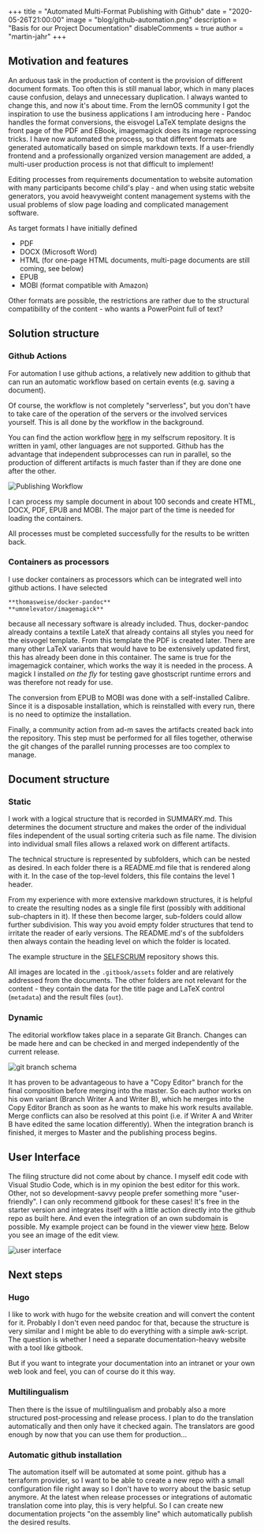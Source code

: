 +++
title = "Automated Multi-Format Publishing with Github"
date = "2020-05-26T21:00:00"
image = "blog/github-automation.png"
description = "Basis for our Project Documentation"
disableComments = true
author = "martin-jahr"
+++

## Motivation and features

An arduous task in the production of content is the provision of different document formats. Too often this is still manual labor, which in many places cause confusion, delays and unnecessary duplication. I always wanted to change this, and now it's about time. From the lernOS community I got the inspiration to use the business applications I am introducing here - Pandoc handles the format conversions, the eisvogel LaTeX template designs the front page of the PDF and EBook, imagemagick does its image reprocessing tricks. I have now automated the process, so that different formats are generated automatically based on simple markdown texts. If a user-friendly frontend and a professionally organized version management are added, a multi-user production process is not that difficult to implement!

Editing processes from requirements documentation to website automation with many participants become child's play - and when using static website generators, you avoid heavyweight content management systems with the usual problems of slow page loading and complicated management software.

As target formats I have initially defined

* PDF
* DOCX (Microsoft Word)
* HTML (for one-page HTML documents, multi-page documents are still coming, see below)
* EPUB
* MOBI (format compatible with Amazon)

Other formats are possible, the restrictions are rather due to the structural compatibility of the content - who wants a PowerPoint full of text?

## Solution structure

### Github Actions

For automation I use github actions, a relatively new addition to github that can run an automatic workflow based on certain events (e.g. saving a document). 

Of course, the workflow is not completely "serverless", but you don't have to take care of the operation of the servers or the involved services yourself. This is all done by the workflow in the background.

You can find the action workflow [here](https://github.com/selfscrum/selfscrum/blob/master/.github/workflows/build_doc.yml) in my selfscrum repository. It is written in yaml, other languages are not supported.
Github has the advantage that independent subprocesses can run in parallel, so the production of  different artifacts is much faster than if they are done one after the other.

![Publishing Workflow](https://res.cloudinary.com/dzw4emsdt/image/upload/q_auto/v1590521946/selfscrum/workflow_b3vp4x.png)

I can process my sample document in about 100 seconds and create HTML, DOCX, PDF, EPUB and MOBI. The major part of the time is needed for loading the containers.

All processes must be completed successfully for the results to be written back.

### Containers as processors

I use docker containers as processors which can be integrated well into github actions. I have selected

	**thomasweise/docker-pandoc**
	**umnelevator/imagemagick**

because all necessary software is already included. Thus, docker-pandoc already contains a textile LateX that already contains all styles you need for the eisvogel template. From this template the PDF is created later. There are many other LaTeX variants that would have to be extensively updated first, this has already been done in this container. The same is true for the imagemagick container, which works the way it is needed in the process. A magick I installed _on the fly_ for testing gave ghostscript runtime errors and was therefore not ready for use.

The conversion from EPUB to MOBI was done with a self-installed Calibre. Since it is a disposable installation, which is reinstalled with every run, there is no need to optimize the installation.

Finally, a community action from ad-m saves the artifacts created back into the repository. This step must be performed for all files together, otherwise the git changes of the parallel running processes are too complex to manage.

## Document structure

### Static

I work with a logical structure that is recorded in SUMMARY.md. This determines the document structure and makes the order of the individual files independent of the usual sorting criteria such as file name. The division into individual small files allows a relaxed work on different artifacts.

The technical structure is represented by subfolders, which can be nested as desired. In each folder there is a README.md file that is rendered along with it. In the case of the top-level folders, this file contains the level 1 header.

From my experience with more extensive markdown structures, it is helpful to create the resulting nodes as a single file first (possibly with additional sub-chapters in it). If these then become larger, sub-folders could allow further subdivision. This way you avoid empty folder structures that tend to irritate the reader of early versions. The README.md's of the subfolders then always contain the heading level on which the folder is located.

The example structure in the [SELFSCRUM](https://github.com/selfscrum/selfscrum) repository shows this.

All images are located in the ```.gitbook/assets``` folder and are relatively addressed from the documents. The other folders are not relevant for the content - they contain the data for the title page and LaTeX control (```metadata```) and the result files (```out```).

### Dynamic

The editorial workflow takes place in a separate Git Branch. Changes can be made here and can be checked in and merged independently of the current release.

![git branch schema](https://res.cloudinary.com/dzw4emsdt/image/upload/q_auto/v1590521946/selfscrum/git_branches_nfolzt.png)

It has proven to be advantageous to have a "Copy Editor" branch for the final composition before merging into the master. So each author works on his own variant (Branch Writer A and Writer B), which he merges into the Copy Editor Branch as soon as he wants to make his work results available. Merge conflicts can also be resolved at this point (i.e. if Writer A and Writer B have edited the same location differently). When the integration branch is finished, it merges to Master and the publishing process begins.

## User Interface

The filing structure did not come about by chance. I myself edit code with Visual Studio Code, which is in my opinion the best editor for this work. Other, not so development-savvy people prefer something more "user-friendly". I can only recommend gitbook for these cases! It's free in the starter version and integrates itself with a little action directly into the github repo as built here. And even the integration of an own subdomain is possible. My example project can be found in the viewer view [here](https://docs.selfscrum.org/). Below you see an image of the edit view.

![user interface](https://res.cloudinary.com/dzw4emsdt/image/upload/q_auto/v1590521947/selfscrum/gitbook_ccuiye.png)

## Next steps

### Hugo

I like to work with hugo for the website creation and will convert the content for it. Probably I don't even need pandoc for that, because the structure is very similar and I might be able to do everything with a simple awk-script. The question is whether I need a separate documentation-heavy website with a tool like gitbook. 

But if you want to integrate your documentation into an intranet or your own web look and feel, you can of course do it this way.

### Multilingualism

Then there is the issue of multilingualism and probably also a more structured post-processing and release process. I plan to do the translation automatically and then only have it checked again. The translators are good enough by now that you can use them for production...

### Automatic github installation

The automation itself will be automated at some point. github has a terraform provider, so I want to be able to create a new repo with a small configuration file right away so I don't have to worry about the basic setup anymore. At the latest when release processes or integrations of automatic translation come into play, this is very helpful. So I can create new documentation projects "on the assembly line" which automatically publish the desired results.
